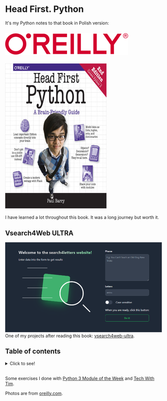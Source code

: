 # Head First. Python
It's my Python notes to that book in Polish version:

### ![o'reilly logo](logo.svg)
### ![book cover](book.png)

I have learned a lot throughout this book. It was a long journey but worth it.

## Vsearch4Web ULTRA
![vseach4web main page](vsearch4web-ultra.png)
One of my projects after reading this book: [vsearch4web-ultra](https://github.com/numbersanalyst/vsearch4web-ultra).

## Table of contents
<details>
<summary>
    Click to see!
</summary>

### ![book table of contents](table_of_contents.png)

</details>

<br>

Some exercises I done with [Python 3 Module of the Week](https://pymotw.com/3/index.html) and [Tech With Tim](https://www.youtube.com/@TechWithTim).

Photos are from [oreilly.com](www.oreilly.com).
